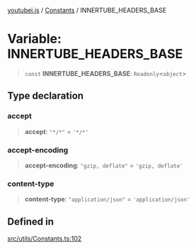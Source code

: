 [youtubei.js](../../../README.md) / [Constants](../README.md) / INNERTUBE\_HEADERS\_BASE

# Variable: INNERTUBE\_HEADERS\_BASE

> `const` **INNERTUBE\_HEADERS\_BASE**: `Readonly`\<`object`\>

## Type declaration

### accept

> **accept**: `"*/*"` = `'*/*'`

### accept-encoding

> **accept-encoding**: `"gzip, deflate"` = `'gzip, deflate'`

### content-type

> **content-type**: `"application/json"` = `'application/json'`

## Defined in

[src/utils/Constants.ts:102](https://github.com/LuanRT/YouTube.js/blob/305a398158a6cac82e6ef288fed4bf1661c89d52/src/utils/Constants.ts#L102)
